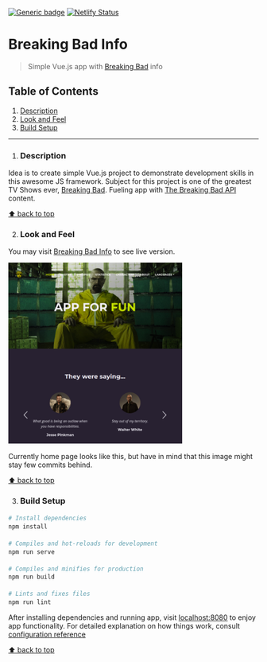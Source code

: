 [![Generic badge](https://img.shields.io/badge/version-2.0.0-<COLOR>.svg)](https://shields.io/) [![Netlify Status](https://api.netlify.com/api/v1/badges/c52aaa3e-b67c-4588-abc4-1966e1b26e76/deploy-status)](https://app.netlify.com/sites/breakingbadinfo/deploys)

# Breaking Bad Info
> Simple Vue.js app with [Breaking Bad] info

## Table of Contents

1. [Description](#description)
1. [Look and Feel](#look-and-feel)
1. [Build Setup](#build-setup)

***

1. ### Description

Idea is to create simple Vue.js project to demonstrate development skills in this awesome JS framework. Subject for this project is one of the greatest TV Shows ever, [Breaking Bad]. Fueling app with [The Breaking Bad API](https://breakingbadapi.com/) content. 

[⬆ back to top](#table-of-contents)

2. ### Look and Feel

You may visit [Breaking Bad Info](https://breakingbadinfo.netlify.app/) to see live version.

<img src=".extras/screenshots/home-page.png?clear_cache=2" alt="Space Prospection" width="350"/>

Currently home page looks like this, but have in mind that this image might stay few commits behind.

[⬆ back to top](#table-of-contents)

3. ### Build Setup

```bash
# Install dependencies
npm install

# Compiles and hot-reloads for development
npm run serve

# Compiles and minifies for production
npm run build

# Lints and fixes files
npm run lint
```

After installing dependencies and running app, visit [localhost:8080](http://localhost:8080) to enjoy app functionality. For detailed explanation on how things work, consult [configuration reference](https://cli.vuejs.org/config/)

[⬆ back to top](#table-of-contents)

[Breaking Bad]: https://www.imdb.com/title/tt0903747/
